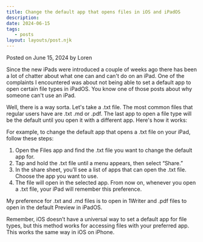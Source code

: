 ```yaml
---
title: Change the default app that opens files in iOS and iPadOS
description:
date: 2024-06-15
tags:
   - posts
layout: layouts/post.njk
---
```


Posted on June 15, 2024 by Loren

Since the new iPads were introduced a couple of weeks ago there has been a lot of chatter about what one can and can't do on an iPad. One of the complaints I encountered was about not being able to set a default app to open certain file types in iPadOS. You know one of those posts about why someone can't use an iPad.

Well, there is a way sorta. Let's take a .txt file. The most common files that regular users have are .txt .md or .pdf. The last app to open a file type will be the default until you open it with a different app. Here's how it works:

For example, to change the default app that opens a .txt file on your iPad, follow these steps:

1. Open the Files app and find the .txt file you want to change the default app for.
2. Tap and hold the .txt file until a menu appears, then select “Share.”
3. In the share sheet, you’ll see a list of apps that can open the .txt file. Choose the app you want to use.
4. The file will open in the selected app. From now on, whenever you open a .txt file, your iPad will remember this preference.

My preference for .txt and .md files is to open in 1Writer and .pdf files to open in the default Preview in iPadOS.

Remember, iOS doesn’t have a universal way to set a default app for file types, but this method works for accessing files with your preferred app. This works the same way in iOS on iPhone.
